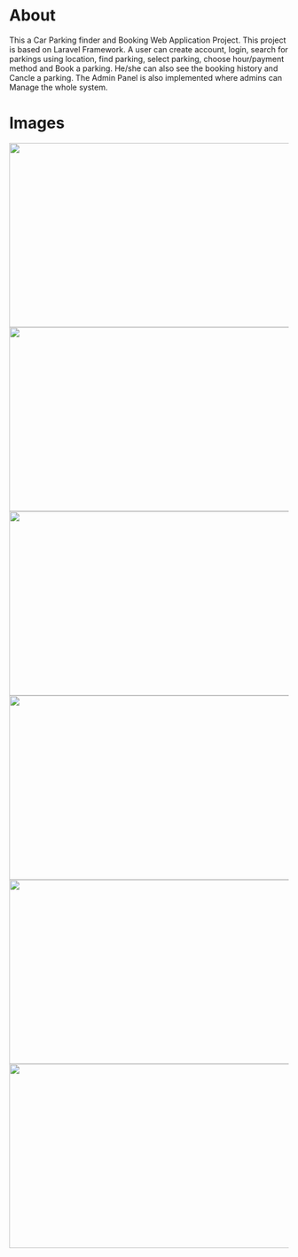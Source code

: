 # About 
This a Car Parking finder and Booking Web Application Project. This project is based on Laravel Framework. A user can create account, login, search for parkings using location, find parking, select parking, choose hour/payment method and Book a parking. He/she can also see the booking history and Cancle a parking. The Admin Panel is also implemented where admins can Manage the whole system. 


# Images

<img src="https://www.linkpicture.com/q/11_548.jpg" width="700" height="332">


<img src="https://www.linkpicture.com/q/33_88.jpg" width="700" height="332">


<img src="https://www.linkpicture.com/q/44_63.jpg" width="700" height="332">

<img src="https://www.linkpicture.com/q/55_10.jpg" width="700" height="332">

<img src="https://www.linkpicture.com/q/66_3.jpg" width="700" height="332">


<img src="https://www.linkpicture.com/q/99.jpg" width="700" height="332">
